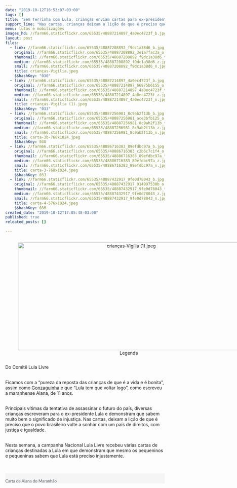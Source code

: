 ```yaml
---
date: "2019-10-12T16:53:07-03:00"
tags: []
title: "Sem Terrinha com Lula, crianças enviam cartas para ex-presidente"
support_line: "Nas cartas, crianças deixam a lição de que é preciso que o povo brasileiro volte a sonhar com um país de direitos, com justiça e igualdade."
menu: lutas e mobilizações
images_hd: //farm66.staticflickr.com/65535/48887214897_4a0ec4723f_b.jpg
layout: post
files:
  - link: //farm66.staticflickr.com/65535/48887208892_f9dc1a38d6_b.jpg
    original: //farm66.staticflickr.com/65535/48887208892_3e1a7fac3a_o.jpg
    thumbnail: //farm66.staticflickr.com/65535/48887208892_f9dc1a38d6_t.jpg
    medium: //farm66.staticflickr.com/65535/48887208892_f9dc1a38d6_z.jpg
    small: //farm66.staticflickr.com/65535/48887208892_f9dc1a38d6_n.jpg
    title: crianças-Vigília.jpeg
    $$hashKey: "030"
  - link: //farm66.staticflickr.com/65535/48887214897_4a0ec4723f_b.jpg
    original: //farm66.staticflickr.com/65535/48887214897_b6875b6155_o.jpg
    thumbnail: //farm66.staticflickr.com/65535/48887214897_4a0ec4723f_t.jpg
    medium: //farm66.staticflickr.com/65535/48887214897_4a0ec4723f_z.jpg
    small: //farm66.staticflickr.com/65535/48887214897_4a0ec4723f_n.jpg
    title: crianças-Vigília (1).jpeg
    $$hashKey: "033"
  - link: //farm66.staticflickr.com/65535/48887256981_8c9ab2f13b_b.jpg
    original: //farm66.staticflickr.com/65535/48887256981_ace3bfb125_o.jpg
    thumbnail: //farm66.staticflickr.com/65535/48887256981_8c9ab2f13b_t.jpg
    medium: //farm66.staticflickr.com/65535/48887256981_8c9ab2f13b_z.jpg
    small: //farm66.staticflickr.com/65535/48887256981_8c9ab2f13b_n.jpg
    title: carta-3b-768x1024.jpeg
    $$hashKey: 03G
  - link: //farm66.staticflickr.com/65535/48886716383_89efdbc97a_b.jpg
    original: //farm66.staticflickr.com/65535/48886716383_c2b6c7c1f4_o.jpg
    thumbnail: //farm66.staticflickr.com/65535/48886716383_89efdbc97a_t.jpg
    medium: //farm66.staticflickr.com/65535/48886716383_89efdbc97a_z.jpg
    small: //farm66.staticflickr.com/65535/48886716383_89efdbc97a_n.jpg
    title: carta-3-768x1024.jpeg
    $$hashKey: 03J
  - link: //farm66.staticflickr.com/65535/48887432917_9fe0d78043_b.jpg
    original: //farm66.staticflickr.com/65535/48887432917_914997530b_o.jpg
    thumbnail: //farm66.staticflickr.com/65535/48887432917_9fe0d78043_t.jpg
    medium: //farm66.staticflickr.com/65535/48887432917_9fe0d78043_z.jpg
    small: //farm66.staticflickr.com/65535/48887432917_9fe0d78043_n.jpg
    title: carta-4-576x1024.jpeg
    $$hashKey: 03M
created_date: "2019-10-12T17:05:48-03:00"
published: true
releated_posts: []

---
```

<div style="text-align:center">
<figure class="image" style="display:inline-block"><img alt="crianças-Vigília (1).jpeg" height="340" src="//farm66.staticflickr.com/65535/48887214897_4a0ec4723f_b.jpg" width="700" />
<figcaption>Legenda</figcaption>
</figure>
</div>

<p>Do&nbsp;Comit&ecirc; Lula Livre<br />
&nbsp;</p>

<p>Ficamos com a &ldquo;pureza da reposta das crian&ccedil;as de que &eacute; a vida e &eacute; bonita&rdquo;, assim como&nbsp;<a href="https://www.youtube.xn--com%20%20watch-bq3h/">Gonzaguinha</a>&nbsp;e que &ldquo;Lula tem que voltar logo&rdquo;, como escreveu a maranhense Alana, de 11 anos.<br />
&nbsp;</p>

<p>Principais v&iacute;timas da tentativa de assassinar o futuro do pa&iacute;s, diversas crian&ccedil;as escreveram para o ex-presidente Lula e demonstram que sabem muito bem o significado de injusti&ccedil;a. Nas cartas, deixam a li&ccedil;&atilde;o de que &eacute; preciso que o povo brasileiro volte a sonhar com um pa&iacute;s de direitos, com justi&ccedil;a e igualdade.<br />
&nbsp;</p>

<p>Nesta semana, a campanha Nacional Lula Livre recebeu v&aacute;rias cartas de crian&ccedil;as destinadas a Lula em que demonstram que mesmo os pequeninos e pequeninas sabem que Lula est&aacute; preciso injustamente.</p>

<p>&nbsp;</p>

<figure class="wp-block-image" style="box-sizing: inherit; margin: 0px 0px 1em; font-family: Lato, &quot;Helvetica Neue&quot;, sans-serif; max-width: 100%; color: rgb(34, 34, 34); font-size: 16px; text-align: start; background-color: rgb(245, 245, 245);">
<p style="text-align:center"><img alt="" class="wp-image-108652" sizes="(max-width: 1024px) 100vw, 1024px" src="https://lulalivre.org.br/wp-content/uploads/2019/10/image-1024x610.png" srcset="https://lulalivre.org.br/wp-content/uploads/2019/10/image-1024x610.png 1024w, https://lulalivre.org.br/wp-content/uploads/2019/10/image-300x179.png 300w, https://lulalivre.org.br/wp-content/uploads/2019/10/image-768x458.png 768w, https://lulalivre.org.br/wp-content/uploads/2019/10/image-220x130.png 220w, https://lulalivre.org.br/wp-content/uploads/2019/10/image-320x191.png 320w, https://lulalivre.org.br/wp-content/uploads/2019/10/image-640x381.png 640w, https://lulalivre.org.br/wp-content/uploads/2019/10/image.png 1468w" style="box-sizing: inherit; border-style: none; display: inline-block; vertical-align: middle; max-width: 100%; height: auto;" /></p>

<figcaption style="box-sizing: inherit; margin-top: 0.5em; margin-bottom: 1em; color: rgb(85, 93, 102); font-size: 13px;">Carta de Alana do Maranh&atilde;o</figcaption>
</figure>

<figure class="wp-block-image" style="box-sizing: inherit; margin: 0px 0px 1em; font-family: Lato, &quot;Helvetica Neue&quot;, sans-serif; max-width: 100%; color: rgb(34, 34, 34); font-size: 16px; text-align: start; background-color: rgb(245, 245, 245);">
<p style="text-align:center"><img alt="" class="wp-image-108654" sizes="(max-width: 614px) 100vw, 614px" src="https://lulalivre.org.br/wp-content/uploads/2019/10/Captura-de-Tela-2019-10-12-a%CC%80s-11.51.56.png" srcset="https://lulalivre.org.br/wp-content/uploads/2019/10/Captura-de-Tela-2019-10-12-às-11.51.56.png 614w, https://lulalivre.org.br/wp-content/uploads/2019/10/Captura-de-Tela-2019-10-12-às-11.51.56-300x227.png 300w, https://lulalivre.org.br/wp-content/uploads/2019/10/Captura-de-Tela-2019-10-12-às-11.51.56-320x242.png 320w" style="box-sizing: inherit; border-style: none; display: inline-block; vertical-align: middle; max-width: 100%; height: auto;" /></p>
</figure>

<figure class="wp-block-image" style="box-sizing: inherit; margin: 0px 0px 1em; font-family: Lato, &quot;Helvetica Neue&quot;, sans-serif; max-width: 100%; color: rgb(34, 34, 34); font-size: 16px; text-align: start; background-color: rgb(245, 245, 245);">
<p style="text-align:center"><img alt="" class="wp-image-108645" sizes="(max-width: 720px) 100vw, 720px" src="https://lulalivre.org.br/wp-content/uploads/2019/10/WhatsApp-Image-2019-10-12-at-09.36.23.jpeg" srcset="https://lulalivre.org.br/wp-content/uploads/2019/10/WhatsApp-Image-2019-10-12-at-09.36.23.jpeg 720w, https://lulalivre.org.br/wp-content/uploads/2019/10/WhatsApp-Image-2019-10-12-at-09.36.23-225x300.jpeg 225w, https://lulalivre.org.br/wp-content/uploads/2019/10/WhatsApp-Image-2019-10-12-at-09.36.23-320x427.jpeg 320w, https://lulalivre.org.br/wp-content/uploads/2019/10/WhatsApp-Image-2019-10-12-at-09.36.23-640x853.jpeg 640w" style="box-sizing: inherit; border-style: none; display: inline-block; vertical-align: middle; max-width: 100%; height: auto;" /></p>
</figure>
